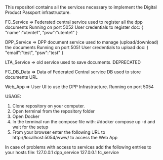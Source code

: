 This repositori contains all the services necessary to implement the Digital Product Passport infrastructure.

FC_Service => Federated central service used to register all the dpp documents
              Running on port 5052
              User credentials to register doc:
              {
                  "name":"utente1",
                  "psw":"utente1"
              }
              

DPP_Service => DPP document service used to manage (upload/download) the documents
               Running on port 5051
               User credentials to upload doc:
               {
                  "email":"test",
                  "psw":"test"
               }


LTA_Service => old service used to save documents. DEPRECATED

FC_DB_Data => Data of Federated Central service DB used to store documents URL

Web_App => User UI to use the DPP Infrastructure.
          Running on port 5054


USAGE:

1) Clone repository on your computer.
2) Open terminal from the repository folder
3) Open Docker
4) In the terminal run the compose file with:
    #docker compose up -d
   and wait for the setup
5) From your browser enter the following URL to http://localhost:5054/www/ to access the Web App

In case of problems with access to services add the following entries to your hosts file:
127.0.0.1     dpp_service
127.0.0.1     fc_service
      
